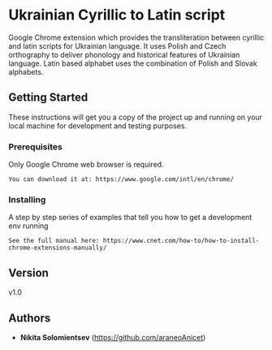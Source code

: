 # Ukrainian Cyrillic to Latin script

Google Chrome extension which provides the transliteration between cyrillic and latin scripts
for Ukrainian language. It uses Polish and Czech orthography to deliver phonology
and historical features of Ukrainian language. Latin based alphabet uses the combination of Polish and Slovak alphabets.

## Getting Started

These instructions will get you a copy of the project up and running on your local machine for development and testing purposes.

### Prerequisites

Only Google Chrome web browser is required.

```
You can download it at: https://www.google.com/intl/en/chrome/
```

### Installing

A step by step series of examples that tell you how to get a development env running

```
See the full manual here: https://www.cnet.com/how-to/how-to-install-chrome-extensions-manually/
```


## Version

v1.0

## Authors

* **Nikita Solomientsev** (https://github.com/araneoAnicet)
